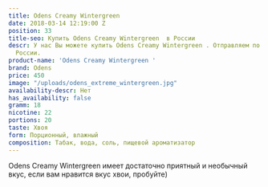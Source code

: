 ```yaml
---
title: Odens Creamy Wintergreen
date: 2018-03-14 12:19:00 Z
position: 33
title-seo: Купить Odens Creamy Wintergreen  в России
descr: У нас Вы можете купить Odens Creamy Wintergreen . Отправляем по всей территории
  России.
product-name: 'Odens Creamy Wintergreen '
brand: Odens
price: 450
image: "/uploads/odens_extreme_wintergreen.jpg"
availability-descr: Нет
has_availability: false
gramm: 18
nicotine: 22
portions: 20
taste: Хвоя
form: Порционный, влажный
composition: Табак, вода, соль, пищевой ароматизатор
---
```


Odens Creamy Wintergreen имеет достаточно приятный и необычный вкус, если вам нравится вкус хвои, пробуйте)